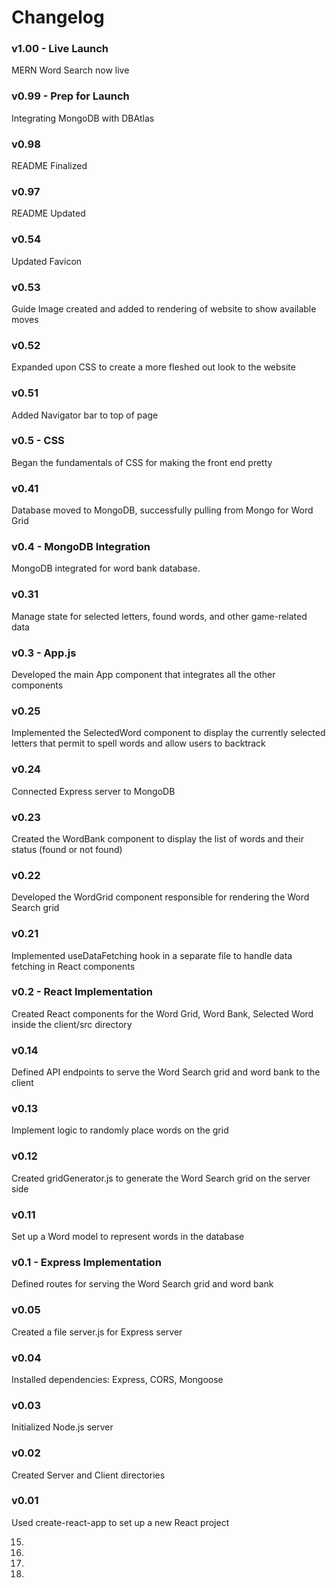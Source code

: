 # Changelog

### v1.00 - Live Launch
MERN Word Search now live

### v0.99 - Prep for Launch
Integrating MongoDB with DBAtlas

### v0.98
README Finalized

### v0.97
README Updated

### v0.54
Updated Favicon

### v0.53
Guide Image created and added to rendering of website to show available moves

### v0.52
Expanded upon CSS to create a more fleshed out look to the website

### v0.51
Added Navigator bar to top of page

### v0.5 - CSS
Began the fundamentals of CSS for making the front end pretty

### v0.41
Database moved to MongoDB, successfully pulling from Mongo for Word Grid

### v0.4 - MongoDB Integration
MongoDB integrated for word bank database.

### v0.31
Manage state for selected letters, found words, and other game-related data

### v0.3 - App.js
Developed the main App component that integrates all the other components

### v0.25
Implemented the SelectedWord component to display the currently selected letters that permit to spell words and allow users to backtrack

### v0.24
Connected Express server to MongoDB

### v0.23
Created the WordBank component to display the list of words and their status (found or not found)

### v0.22
Developed the WordGrid component responsible for rendering the Word Search grid

### v0.21
Implemented useDataFetching hook in a separate file to handle data fetching in React components

### v0.2 - React Implementation
Created React components for the Word Grid, Word Bank, Selected Word inside the client/src directory

### v0.14
Defined API endpoints to serve the Word Search grid and word bank to the client

### v0.13
Implement logic to randomly place words on the grid

### v0.12
Created gridGenerator.js to generate the Word Search grid on the server side

### v0.11
Set up a Word model to represent words in the database

### v0.1 - Express Implementation
Defined routes for serving the Word Search grid and word bank

### v0.05
Created a file server.js for Express server

### v0.04
Installed dependencies: Express, CORS, Mongoose

### v0.03
Initialized Node.js server

### v0.02
Created Server and Client directories

### v0.01
Used create-react-app to set up a new React project


15) 
16) 
17) 
18) 